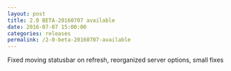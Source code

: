 ```yaml
---
layout: post
title: 2.0 BETA-20160707 available
date: 2016-07-07 15:00:00
categories: releases
permalink: /2-0-beta-20160707-available
---
```


Fixed moving statusbar on refresh, reorganized server options, small fixes


